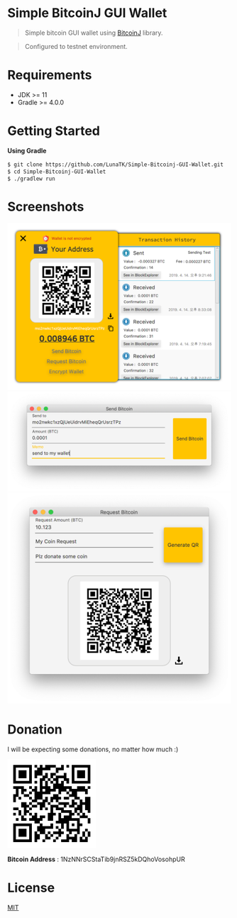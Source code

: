 # Simple BitcoinJ GUI Wallet

> Simple bitcoin GUI wallet using [BitcoinJ](https://bitcoinj.github.io) library. 

> Configured to testnet environment.


# Requirements

* JDK >= 11
* Gradle >= 4.0.0

# Getting Started

**Using Gradle**

```shell
$ git clone https://github.com/LunaTK/Simple-Bitcoinj-GUI-Wallet.git
$ cd Simple-Bitcoinj-GUI-Wallet
$ ./gradlew run
```

# Screenshots

![Main Page](screenshots/main.png)
![Send Bitcoin](screenshots/send.png)
![Request Bitcoin](screenshots/request.png)

# Donation

I will be expecting some donations, no matter how much :)

![My Bitcoin Address](screenshots/address.png)

**Bitcoin Address** : 1NzNNrSCStaTib9jnRSZ5kDQhoVosohpUR

# License

[MIT](LICENSE)